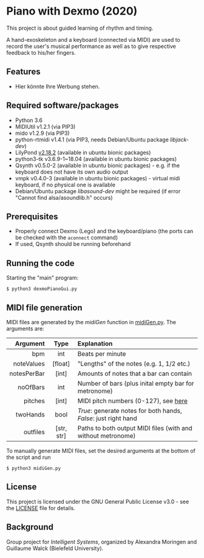 # Piano with Dexmo (2020)

This project is about guided learning of rhythm and timing.

A hand-exoskeleton and a keyboard (connected via MIDI) are used to record the user's musical performance as well as to give respective feedback to his/her fingers.


## Features
* Hier könnte Ihre Werbung stehen.


## Required software/packages
* Python 3.6
* MIDIUtil v1.2.1 (via PIP3)
* mido v1.2.9 (via PIP3)
* python-rtmidi v1.4.1 (via PIP3, needs Debian/Ubuntu package *libjack-dev*)
* LilyPond [v2.18.2](http://lilypond.org/download/binaries/) (available in ubuntu bionic packages)
* python3-tk v3.6.9-1\~18.04 (available in ubuntu bionic packages)
* Qsynth v0.5.0-2 (available in ubuntu bionic packages) - e.g. if the keyboard does not have its own audio output
* vmpk v0.4.0-3 (available in ubuntu bionic packages) - virtual midi keyboard, if no physical one is available
* Debian/Ubuntu package *libasound-dev* might be required (if error "Cannot find alsa/asoundlib.h" occurs)


## Prerequisites
* Properly connect Dexmo (Lego) and the keyboard/piano (the ports can be checked with the `aconnect` command)
* If used, Qsynth should be running beforehand


## Running the code
Starting the "main" program:
```
$ python3 dexmoPianoGui.py
```


## MIDI file generation
MIDI files are generated by the *midiGen* function in [midiGen.py](https://github.com/abarch/comp_scaffold/blob/interactionLoop/DexmoPiano/midiGen.py).
The arguments are:

| Argument | Type | Explanation |
| ---: | :---: | :--- |
| bpm | int | Beats per minute |
| noteValues | [float] | "Lengths" of the notes (e.g. 1, 1/2 etc.) |
| notesPerBar | [int] | Amounts of notes that a bar can contain |
| noOfBars | int | Number of bars (plus inital empty bar for metronome) |
| pitches | [int] | MIDI pitch numbers (0-127), see [here](https://newt.phys.unsw.edu.au/jw/notes.html) |
| twoHands | bool | *True*: generate notes for both hands, *False*: just right hand |
| outfiles | [str, str] | Paths to both output MIDI files (with and without metronome) |

To manually generate MIDI files, set the desired arguments at the bottom of the script and run
```
$ python3 midiGen.py
```





<!-- ## Authors
* **Janneke Simmering**
* **Jessica Seidel**
* **Tobias Coppenrath** -->


## License
This project is licensed under the GNU General Public License v3.0 - see the [LICENSE](LICENSE) file for details.


## Background
Group project for *Intelligent Systems*, organized by Alexandra Moringen and Guillaume Walck (Bielefeld University).
